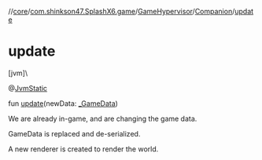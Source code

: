 //[core](../../../../index.md)/[com.shinkson47.SplashX6.game](../../index.md)/[GameHypervisor](../index.md)/[Companion](index.md)/[update](update.md)

# update

[jvm]\

@[JvmStatic](https://kotlinlang.org/api/latest/jvm/stdlib/kotlin.jvm/-jvm-static/index.html)

fun [update](update.md)(newData: [_GameData](../../_-game-data/index.md))

We are already in-game, and are changing the game data.

GameData is replaced and de-serialized.

A new renderer is created to render the world.
